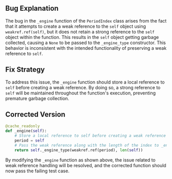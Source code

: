 ## Bug Explanation

The bug in the `_engine` function of the `PeriodIndex` class arises from the fact that it attempts to create a weak reference to the `self` object using `weakref.ref(self)`, but it does not retain a strong reference to the `self` object within the function. This results in the `self` object getting garbage collected, causing a `None` to be passed to the `_engine_type` constructor. This behavior is inconsistent with the intended functionality of preserving a weak reference to `self`.

## Fix Strategy

To address this issue, the `_engine` function should store a local reference to `self` before creating a weak reference. By doing so, a strong reference to `self` will be maintained throughout the function's execution, preventing premature garbage collection.

## Corrected Version
```python
@cache_readonly
def _engine(self):
    # Store a local reference to self before creating a weak reference
    period = self
    # Pass the weak reference along with the length of the index to _engine_type
    return self._engine_type(weakref.ref(period), len(self))
```

By modifying the `_engine` function as shown above, the issue related to weak reference handling will be resolved, and the corrected function should now pass the failing test case.